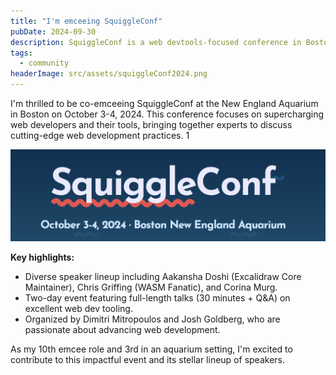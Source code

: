 ```yaml
---
title: "I'm emceeing SquiggleConf"
pubDate: 2024-09-30
description: SquiggleConf is a web devtools-focused conference in Boston.
tags:
  - community
headerImage: src/assets/squiggleConf2024.png
---
```


I'm thrilled to be co-emceeing SquiggleConf at the New England Aquarium in Boston on October 3-4, 2024. This conference focuses on supercharging web developers and their tools, bringing together experts to discuss cutting-edge web development practices. 1

![SquiggleConf](src/assets/squiggleConf2024.png)

**Key highlights:**

- Diverse speaker lineup including Aakansha Doshi (Excalidraw Core Maintainer), Chris Griffing (WASM Fanatic), and Corina Murg.
- Two-day event featuring full-length talks (30 minutes + Q&A) on excellent web dev tooling.
- Organized by Dimitri Mitropoulos and Josh Goldberg, who are passionate about advancing web development.

As my 10th emcee role and 3rd in an aquarium setting, I'm excited to contribute to this impactful event and its stellar lineup of speakers.
